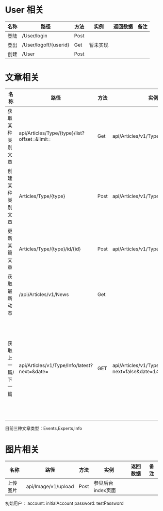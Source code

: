 # User 相关

名称 | 路径 | 方法 | 实例 | 返回数据 | 备注
-- | -- | -- | -- | -- | --|
登陆 | /User/login | Post |
登出 | /User/logoff/{userid} | Get | 暂未实现
创建 | /User | Post |

# 文章相关

名称 | 路径 | 方法 | 实例 | 返回数据 | 备注 
-- | -- | -- | -- | -- | -- |
获取某种类别文章 | api/Articles/Type/{type}/list?offset=&limit= | Get | api/Articles/v1/Type/Info/list | max limit=50 默认limit=10
创建某种类别文章 | Articles/Type/{type} | Post | api/Articles/v1/Type/Info |
更新某篇文章 | Articles/Type/{type}/id/{id} | Post | api/Articles/v1/Type/Info/id/10
获取最新动态 | /api/Articles/v1/News | Get  | 
获取上一篇/下一篇 | api/Articles/v1/Type/Info/latest?next=&date= |GET|api/Articles/v1/Type/Info/latest?next=false&date=1490671739815 | 若无数据，则返回204，有数据则数据实体+200 next为true或者false，date为时间戳

目前三种文章类型：Events,Experts,Info

# 图片相关
名称 | 路径 | 方法 | 实例 | 返回数据 | 备注
-- | -- | -- | -- | -- | -- |
上传图片 | api/Image/v1/upload | Post | 参见后台index页面


初始用户：
account: initialAccount
password: testPassword
